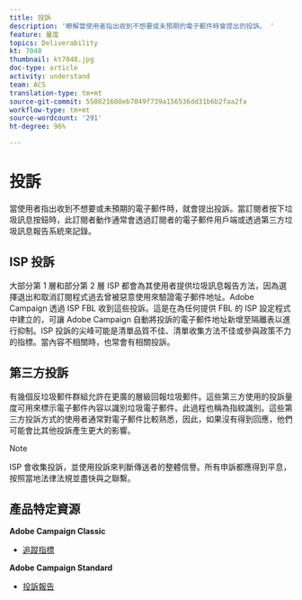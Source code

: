 ```yaml
---
title: 投訴
description: '瞭解當使用者指出收到不想要或未預期的電子郵件時會提出的投訴。 '
feature: 量度
topics: Deliverability
kt: 7048
thumbnail: kt7048.jpg
doc-type: article
activity: understand
team: ACS
translation-type: tm+mt
source-git-commit: 550821608eb7049f739a156536dd31b6b2faa2fa
workflow-type: tm+mt
source-wordcount: '291'
ht-degree: 96%

---
```



# 投訴

當使用者指出收到不想要或未預期的電子郵件時，就會提出投訴。當訂閱者按下垃圾訊息按鈕時，此訂閱者動作通常會透過訂閱者的電子郵件用戶端或透過第三方垃圾訊息報告系統來記錄。

## ISP 投訴

大部分第 1 層和部分第 2 層 ISP 都會為其使用者提供垃圾訊息報告方法，因為選擇退出和取消訂閱程式過去曾被惡意使用來驗證電子郵件地址。Adobe Campaign 透過 ISP FBL 收到這些投訴。這是在為任何提供 FBL 的 ISP 設定程式中建立的，可讓 Adobe Campaign 自動將投訴的電子郵件地址新增至隔離表以進行抑制。ISP 投訴的尖峰可能是清單品質不佳、清單收集方法不佳或參與政策不力的指標。當內容不相關時，也常會有相關投訴。

## 第三方投訴

有幾個反垃圾郵件群組允許在更廣的層級回報垃圾郵件。這些第三方使用的投訴量度可用來標示電子郵件內容以識別垃圾電子郵件。此過程也稱為指紋識別。這些第三方投訴方式的使用者通常對電子郵件比較熟悉，因此，如果沒有得到回應，他們可能會比其他投訴產生更大的影響。

>[!NOTE]
>
>ISP 會收集投訴，並使用投訴來判斷傳送者的整體信譽。所有申訴都應得到平息，按照當地法律法規並盡快與之聯繫。

## 產品特定資源

**Adobe Campaign Classic**

* [追蹤指標](https://experienceleague.adobe.com/docs/campaign-classic/using/reporting/reports-on-deliveries/delivery-reports.html#tracking-indicators)

**Adobe Campaign Standard**

* [投訴報告](https://experienceleague.adobe.com/docs/campaign-standard/using/reporting/list-of-reports/complaints.html?lang=zh-Hant#reporting)